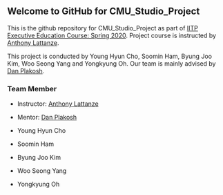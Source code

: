 ## Welcome to GitHub for CMU_Studio_Project

This is the github repository for CMU_Studio_Project as part of [IITP Executive Education Course: Spring 2020](https://www.lti.cs.cmu.edu/iitp-executive-education-course-spring-2020). Project course is instructed by [Anthony Lattanze](mailto:lattanze@cs.cmu.edu).

This project is conducted by Young Hyun Cho, Soomin Ham, Byung Joo Kim, Woo Seong Yang and Yongkyung Oh. Our team is mainly advised by [Dan Plakosh](mailto:dplakosh@cert.org). 

### Team Member 
- Instructor: [Anthony Lattanze](mailto:lattanze@cs.cmu.edu)
- Mentor: [Dan Plakosh](mailto:dplakosh@cert.org) 

- Young Hyun Cho
- Soomin Ham
- Byung Joo Kim
- Woo Seong Yang
- Yongkyung Oh

